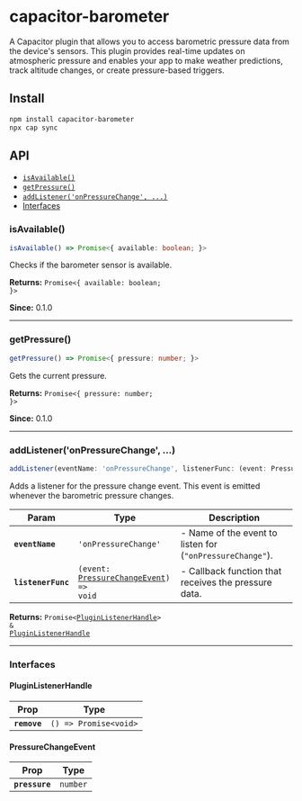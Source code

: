 # capacitor-barometer

A Capacitor plugin that allows you to access barometric pressure data from the device's sensors. This plugin provides real-time updates on atmospheric pressure and enables your app to make weather predictions, track altitude changes, or create pressure-based triggers.

## Install

```bash
npm install capacitor-barometer
npx cap sync
```

## API

<docgen-index>

* [`isAvailable()`](#isavailable)
* [`getPressure()`](#getpressure)
* [`addListener('onPressureChange', ...)`](#addlisteneronpressurechange-)
* [Interfaces](#interfaces)

</docgen-index>

<docgen-api>
<!--Update the source file JSDoc comments and rerun docgen to update the docs below-->

### isAvailable()

```typescript
isAvailable() => Promise<{ available: boolean; }>
```

Checks if the barometer sensor is available.

**Returns:** <code>Promise&lt;{ available: boolean; }&gt;</code>

**Since:** 0.1.0

--------------------


### getPressure()

```typescript
getPressure() => Promise<{ pressure: number; }>
```

Gets the current pressure.

**Returns:** <code>Promise&lt;{ pressure: number; }&gt;</code>

**Since:** 0.1.0

--------------------


### addListener('onPressureChange', ...)

```typescript
addListener(eventName: 'onPressureChange', listenerFunc: (event: PressureChangeEvent) => void) => Promise<PluginListenerHandle> & PluginListenerHandle
```

Adds a listener for the pressure change event.
This event is emitted whenever the barometric pressure changes.

| Param              | Type                                                                                    | Description                                               |
| ------------------ | --------------------------------------------------------------------------------------- | --------------------------------------------------------- |
| **`eventName`**    | <code>'onPressureChange'</code>                                                         | - Name of the event to listen for (`"onPressureChange"`). |
| **`listenerFunc`** | <code>(event: <a href="#pressurechangeevent">PressureChangeEvent</a>) =&gt; void</code> | - Callback function that receives the pressure data.      |

**Returns:** <code>Promise&lt;<a href="#pluginlistenerhandle">PluginListenerHandle</a>&gt; & <a href="#pluginlistenerhandle">PluginListenerHandle</a></code>

--------------------


### Interfaces


#### PluginListenerHandle

| Prop         | Type                                      |
| ------------ | ----------------------------------------- |
| **`remove`** | <code>() =&gt; Promise&lt;void&gt;</code> |


#### PressureChangeEvent

| Prop           | Type                |
| -------------- | ------------------- |
| **`pressure`** | <code>number</code> |

</docgen-api>
